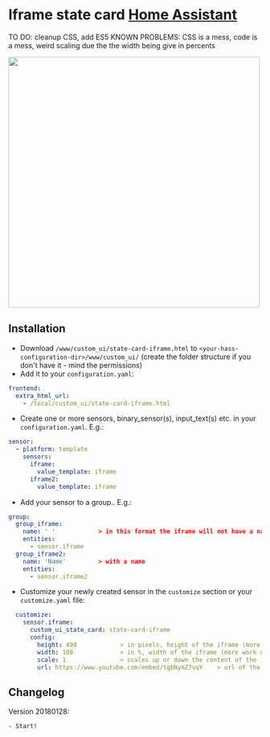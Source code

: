 # Iframe state card [Home Assistant](https://home-assistant.io)

TO DO: cleanup CSS, add ES5
KNOWN PROBLEMS: CSS is a mess, code is a mess, weird scaling due the the width being give in percents

<img src="https://i.imgur.com/rwFiDcq.gif" height="500">


## Installation
* Download `/www/custom_ui/state-card-iframe.html` to `<your-hass-configuration-dir>/www/custom_ui/` (create the folder structure if you don't have it - mind the permissions)
* Add it to your `configuration.yaml`:
```yaml
frontend:
  extra_html_url:
    - /local/custom_ui/state-card-iframe.html
```
* Create one or more sensors, binary_sensor(s), input_text(s) etc. in your `configuration.yaml`. E.g.:
```yaml
sensor:
  - platform: template
    sensors:
      iframe:
        value_template: iframe
      iframe2:
        value_template: iframe
```
* Add your sensor to a group.. E.g.:
```yaml
group:
  group_iframe:
    name: ' '            > in this format the iframe will not have a name above
    entities:
      - sensor.iframe
  group_iframe2:
    name: 'Name'         > with a name
    entities:
      - sensor.iframe2
```
* Customize your newly created sensor in the `customize` section or your `customize.yaml` file:
```yaml
  customize:
    sensor.iframe:
      custom_ui_state_card: state-card-iframe
      config:
        height: 490            > in pixels, height of the iframe (more work needed)
        width: 108             > in %, width of the iframe (more work needed)
        scale: 1               > scales up or down the content of the iframe (it affects both the height and the width)
        url: https://www.youtube.com/embed/tgbNymZ7vqY    > url of the resource
 ```

## Changelog
Version 20180128:
```
- Start!
```
